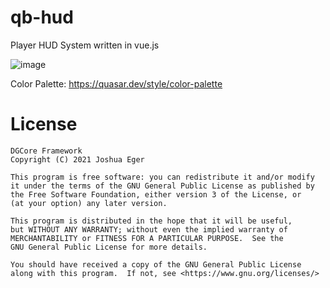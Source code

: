 # qb-hud
Player HUD System written in vue.js

![image](https://user-images.githubusercontent.com/57848836/130697551-a4d84a65-a2a1-47d3-b014-5d915e22e294.png)

Color Palette: https://quasar.dev/style/color-palette

# License

    DGCore Framework
    Copyright (C) 2021 Joshua Eger

    This program is free software: you can redistribute it and/or modify
    it under the terms of the GNU General Public License as published by
    the Free Software Foundation, either version 3 of the License, or
    (at your option) any later version.

    This program is distributed in the hope that it will be useful,
    but WITHOUT ANY WARRANTY; without even the implied warranty of
    MERCHANTABILITY or FITNESS FOR A PARTICULAR PURPOSE.  See the
    GNU General Public License for more details.

    You should have received a copy of the GNU General Public License
    along with this program.  If not, see <https://www.gnu.org/licenses/>
